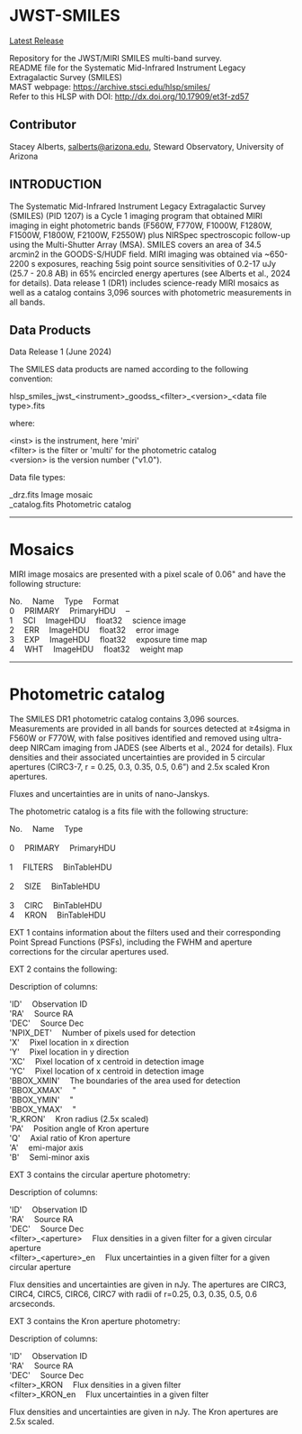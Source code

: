# JWST-SMILES

[Latest Release](https://github.com/staceyalberts/JWST-SMILES/releases/tag/v1.0)

Repository for the JWST/MIRI SMILES multi-band survey. <br>
README file for the Systematic Mid-Infrared Instrument Legacy Extragalactic Survey (SMILES) <br>
MAST webpage: https://archive.stsci.edu/hlsp/smiles/ <br>
Refer to this HLSP with DOI: http://dx.doi.org/10.17909/et3f-zd57 <br>

## Contributor
Stacey Alberts, salberts@arizona.edu, Steward Observatory, University of Arizona

## INTRODUCTION

The Systematic Mid-Infrared Instrument Legacy Extragalactic Survey (SMILES) (PID 1207) is a Cycle 1 imaging program that obtained MIRI imaging in eight photometric bands (F560W, F770W, F1000W, F1280W, F1500W, F1800W, F2100W, F2550W) plus NIRSpec spectroscopic follow-up using the Multi-Shutter Array (MSA).  SMILES covers an area of 34.5 arcmin2 in the GOODS-S/HUDF field.  MIRI imaging was obtained via ~650-2200 s exposures, reaching 5sig point source sensitivities of 0.2-17 uJy (25.7 - 20.8 AB) in 65% encircled energy apertures (see Alberts et al., 2024 for details).  Data release 1 (DR1) includes science-ready MIRI mosaics as well as a catalog contains 3,096 sources with photometric measurements in all bands. 

## Data Products

Data Release 1 (June 2024)

The SMILES data products are named according to the following convention:

hlsp\_smiles\_jwst\_\<instrument\>\_goodss\_\<filter\>\_\<version\>\_\<data file type\>.fits

where:

\<inst\> is the instrument, here 'miri' <br>
\<filter\> is the filter or 'multi' for the photometric catalog  <br>
\<version\> is the version number ("v1.0").  

Data file types:

\_drz.fits		Image mosaic  <br>
\_catalog.fits	Photometric catalog

---------

# Mosaics

MIRI image mosaics are presented with a pixel scale of 0.06" and have the following structure:

No.	&emsp;Name  		&emsp;Type  	 	          &emsp;Format  <br>
  0  	&emsp;PRIMARY   	 &emsp;PrimaryHDU 		&emsp;– 	  <br>
  1  	&emsp;SCI       	 &emsp;ImageHDU    		&emsp;float32     &emsp;science image  <br>
  2  	&emsp;ERR       	 &emsp;ImageHDU    		&emsp;float32     &emsp;error image  <br>
  3  	&emsp;EXP       	 &emsp;ImageHDU   		&emsp;float32     &emsp;exposure time map  <br>
  4  	&emsp;WHT       	 &emsp;ImageHDU     		&emsp;float32     &emsp;weight map  <br>
  
----------------------

# Photometric catalog

The SMILES DR1 photometric catalog contains 3,096 sources.  Measurements are provided in all bands for sources detected at ≥4sigma in F560W or F770W, with false positives identified and removed using ultra-deep NIRCam imaging from JADES (see Alberts et al., 2024 for details).  Flux densities and their associated uncertainties are provided in 5 circular apertures (CIRC3-7, r = 0.25, 0.3, 0.35, 0.5, 0.6”) and 2.5x scaled Kron apertures. 

Fluxes and uncertainties are in units of nano-Janskys.

The photometric catalog is a fits file with the following structure:

No.	&emsp;Name  	   		&emsp;Type <br>  	             
0  &emsp;PRIMARY       	  &emsp;PrimaryHDU <br>	 
1  &emsp;FILTERS   	      &emsp;BinTableHDU <br>       
2  &emsp;SIZE      	      &emsp;BinTableHDU <br>    
3  &emsp;CIRC      	      &emsp;BinTableHDU <br>
4  &emsp;KRON       	  &emsp;BinTableHDU 
  
EXT 1 contains information about the filters used and their corresponding Point Spread Functions (PSFs), including the FWHM and aperture corrections for the circular apertures used.

EXT 2 contains the following:


Description of columns:

'ID'			&emsp;Observation ID <br>
'RA'			&emsp;Source RA <br>
'DEC'			&emsp;Source Dec  <br>
'NPIX_DET'		&emsp;Number of pixels used for detection <br>
'X'				&emsp;Pixel location in x direction <br>
'Y'				&emsp;Pixel location in y direction <br>
'XC'			&emsp;Pixel location of x centroid in detection image <br>
'YC'			&emsp;Pixel location of x centroid in detection image <br>
'BBOX_XMIN'		&emsp;The boundaries of the area used for detection <br>
'BBOX_XMAX'		&emsp;"  <br>
'BBOX_YMIN'		&emsp;"  <br>
'BBOX_YMAX'		&emsp;" <br>
'R_KRON'		&emsp;Kron radius (2.5x scaled) <br>
'PA'			&emsp;Position angle of Kron aperture <br>
'Q'				&emsp;Axial ratio of Kron aperture <br>
'A'				&emsp;emi-major axis <br>
'B'				&emsp;Semi-minor axis <br>

EXT 3 contains the circular aperture photometry:


Description of columns:

'ID'					&emsp;Observation ID <br>
'RA'					&emsp;Source RA <br>
'DEC'					&emsp;Source Dec <br>
\<filter\>\_\<aperture\>		&emsp;Flux densities in a given filter for a given circular aperture <br>
\<filter\>\_\<aperture\>_en	&emsp;Flux uncertainties in a given filter for a given circular aperture

Flux densities and uncertainties are given in nJy.  The apertures are CIRC3, CIRC4, CIRC5, CIRC6, CIRC7 with radii of r=0.25, 0.3, 0.35, 0.5, 0.6 arcseconds.

EXT 3 contains the Kron aperture photometry:


Description of columns:

'ID'					&emsp;Observation ID <br>
'RA'					&emsp;Source RA <br>
'DEC'					&emsp;Source Dec <br>
\<filter\>\_KRON			&emsp;Flux densities in a given filter <br>
\<filter\>\_KRON_en		&emsp;Flux uncertainties in a given filter

Flux densities and uncertainties are given in nJy.  The Kron apertures are 2.5x scaled.


